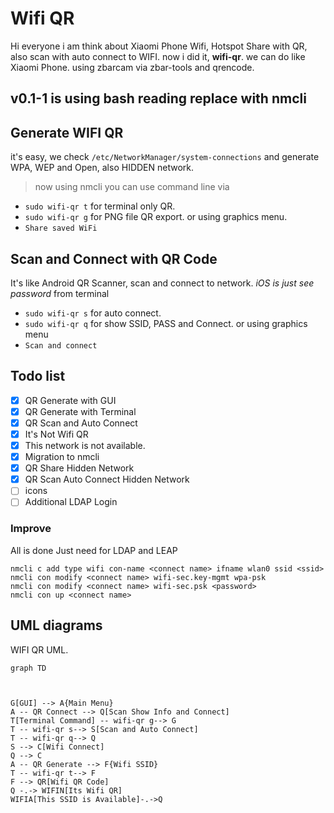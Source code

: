 ﻿# Wifi QR 

Hi everyone 
i am think about Xiaomi Phone Wifi, Hotspot Share with QR, 
also scan with auto connect to WIFI.
now i did it, **wifi-qr**. 
we can do like Xiaomi Phone.
using zbarcam via zbar-tools and qrencode.

## v0.1-1 is using bash reading replace with nmcli

## Generate WIFI QR
it's easy, 
we check ``/etc/NetworkManager/system-connections`` and generate WPA, WEP and Open, also HIDDEN network.
> now using nmcli
you can use command line via
* ``sudo wifi-qr t`` for terminal only QR.
* ``sudo wifi-qr g`` for PNG file QR export.
or using graphics menu.
* ``Share saved WiFi``

## Scan and Connect with QR Code
It's like Android QR Scanner,  scan and connect to network.
*iOS is just see password*
from terminal 
* ``sudo wifi-qr s`` for auto connect.
* ``sudo wifi-qr q`` for show SSID, PASS and Connect.
or using graphics menu
* ``Scan and connect``




## Todo list
- [x] QR Generate with GUI
- [x] QR Generate with Terminal 
- [x] QR Scan and Auto Connect
- [x] It's Not Wifi QR
- [x] This network is not available. 
- [x] Migration to nmcli
- [x] QR Share Hidden Network
- [x] QR Scan Auto Connect Hidden Network
- [ ] icons
- [ ] Additional LDAP Login

###  Improve
 All is done
 Just need for LDAP and LEAP
 

```
nmcli c add type wifi con-name <connect name> ifname wlan0 ssid <ssid>
nmcli con modify <connect name> wifi-sec.key-mgmt wpa-psk
nmcli con modify <connect name> wifi-sec.psk <password> 
nmcli con up <connect name>
```

## UML diagrams

WIFI QR UML.
```mermaid
graph TD



G[GUI] --> A{Main Menu}
A -- QR Connect --> Q[Scan Show Info and Connect]
T[Terminal Command] -- wifi-qr g--> G
T -- wifi-qr s--> S[Scan and Auto Connect]
T -- wifi-qr q--> Q
S --> C[Wifi Connect]
Q --> C
A -- QR Generate --> F{Wifi SSID}
T -- wifi-qr t--> F
F --> QR[Wifi QR Code]
Q -.-> WIFIN[Its Wifi QR]
WIFIA[This SSID is Available]-.->Q
```

